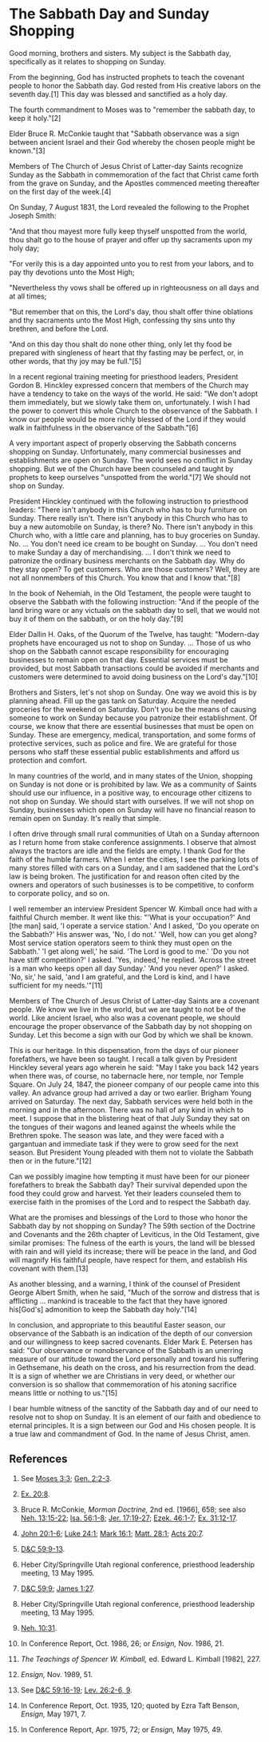 # The Sabbath Day and Sunday Shopping

Good morning, brothers and sisters. My subject is the Sabbath day,
specifically as it relates to shopping on Sunday.

From the beginning, God has instructed prophets to teach the covenant people
to honor the Sabbath day. God rested from His creative labors on the seventh
day.[1] This day was blessed and sanctified as a holy day.

The fourth commandment to Moses was to "remember the sabbath day, to keep it
holy."[2]

Elder Bruce R. McConkie taught that "Sabbath observance was a sign between
ancient Israel and their God whereby the chosen people might be known."[3]

Members of The Church of Jesus Christ of Latter-day Saints recognize Sunday as
the Sabbath in commemoration of the fact that Christ came forth from the grave
on Sunday, and the Apostles commenced meeting thereafter on the first day of
the week.[4]

On Sunday, 7 August 1831, the Lord revealed the following to the Prophet
Joseph Smith:

"And that thou mayest more fully keep thyself unspotted from the world, thou
shalt go to the house of prayer and offer up thy sacraments upon my holy day;

"For verily this is a day appointed unto you to rest from your labors, and to
pay thy devotions unto the Most High;

"Nevertheless thy vows shall be offered up in righteousness on all days and at
all times;

"But remember that on this, the Lord's day, thou shalt offer thine oblations
and thy sacraments unto the Most High, confessing thy sins unto thy brethren,
and before the Lord.

"And on this day thou shalt do none other thing, only let thy food be prepared
with singleness of heart that thy fasting may be perfect, or, in other words,
that thy joy may be full."[5]

In a recent regional training meeting for priesthood leaders, President Gordon
B. Hinckley expressed concern that members of the Church may have a tendency
to take on the ways of the world. He said: "We don't adopt them immediately,
but we slowly take them on, unfortunately. I wish I had the power to convert
this whole Church to the observance of the Sabbath. I know our people would be
more richly blessed of the Lord if they would walk in faithfulness in the
observance of the Sabbath."[6]

A very important aspect of properly observing the Sabbath concerns shopping on
Sunday. Unfortunately, many commercial businesses and establishments are open
on Sunday. The world sees no conflict in Sunday shopping. But we of the Church
have been counseled and taught by prophets to keep ourselves "unspotted from
the world."[7] We should not shop on Sunday.

President Hinckley continued with the following instruction to priesthood
leaders: "There isn't anybody in this Church who has to buy furniture on
Sunday. There really isn't. There isn't anybody in this Church who has to buy
a new automobile on Sunday, is there? No. There isn't anybody in this Church
who, with a little care and planning, has to buy groceries on Sunday. No. ...
You don't need ice cream to be bought on Sunday. ... You don't need to make
Sunday a day of merchandising. ... I don't think we need to patronize the
ordinary business merchants on the Sabbath day. Why do they stay open? To get
customers. Who are those customers? Well, they are not all nonmembers of this
Church. You know that and I know that."[8]

In the book of Nehemiah, in the Old Testament, the people were taught to
observe the Sabbath with the following instruction: "And if the people of the
land bring ware or any victuals on the sabbath day to sell, that we would not
buy it of them on the sabbath, or on the holy day."[9]

Elder Dallin H. Oaks, of the Quorum of the Twelve, has taught: "Modern-day
prophets have encouraged us not to shop on Sunday. ... Those of us who shop on
the Sabbath cannot escape responsibility for encouraging businesses to remain
open on that day. Essential services must be provided, but most Sabbath
transactions could be avoided if merchants and customers were determined to
avoid doing business on the Lord's day."[10]

Brothers and Sisters, let's not shop on Sunday. One way we avoid this is by
planning ahead. Fill up the gas tank on Saturday. Acquire the needed groceries
for the weekend on Saturday. Don't you be the means of causing someone to work
on Sunday because you patronize their establishment. Of course, we know that
there are essential businesses that must be open on Sunday. These are
emergency, medical, transportation, and some forms of protective services,
such as police and fire. We are grateful for those persons who staff these
essential public establishments and afford us protection and comfort.

In many countries of the world, and in many states of the Union, shopping on
Sunday is not done or is prohibited by law. We as a community of Saints should
use our influence, in a positive way, to encourage other citizens to not shop
on Sunday. We should start with ourselves. If we will not shop on Sunday,
businesses which open on Sunday will have no financial reason to remain open
on Sunday. It's really that simple.

I often drive through small rural communities of Utah on a Sunday afternoon as
I return home from stake conference assignments. I observe that almost always
the tractors are idle and the fields are empty. I thank God for the faith of
the humble farmers. When I enter the cities, I see the parking lots of many
stores filled with cars on a Sunday, and I am saddened that the Lord's law is
being broken. The justification for and reason often cited by the owners and
operators of such businesses is to be competitive, to conform to corporate
policy, and so on.

I well remember an interview President Spencer W. Kimball once had with a
faithful Church member. It went like this: "'What is your occupation?' And
[the man] said, 'I operate a service station.' And I asked, 'Do you operate on
the Sabbath?' His answer was, 'No, I do not.' 'Well, how can you get along?
Most service station operators seem to think they must open on the Sabbath.'
'I get along well,' he said. 'The Lord is good to me.' 'Do you not have stiff
competition?' I asked. 'Yes, indeed,' he replied. 'Across the street is a man
who keeps open all day Sunday.' 'And you never open?' I asked. 'No, sir,' he
said, 'and I am grateful, and the Lord is kind, and I have sufficient for my
needs.'"[11]

Members of The Church of Jesus Christ of Latter-day Saints are a covenant
people. We know we live in the world, but we are taught to not be of the
world. Like ancient Israel, who also was a covenant people, we should
encourage the proper observance of the Sabbath day by not shopping on Sunday.
Let this become a sign with our God by which we shall be known.

This is our heritage. In this dispensation, from the days of our pioneer
forefathers, we have been so taught. I recall a talk given by President
Hinckley several years ago wherein he said: "May I take you back 142 years
when there was, of course, no tabernacle here, nor temple, nor Temple Square.
On July 24, 1847, the pioneer company of our people came into this valley. An
advance group had arrived a day or two earlier. Brigham Young arrived on
Saturday. The next day, Sabbath services were held both in the morning and in
the afternoon. There was no hall of any kind in which to meet. I suppose that
in the blistering heat of that July Sunday they sat on the tongues of their
wagons and leaned against the wheels while the Brethren spoke. The season was
late, and they were faced with a gargantuan and immediate task if they were to
grow seed for the next season. But President Young pleaded with them not to
violate the Sabbath then or in the future."[12]

Can we possibly imagine how tempting it must have been for our pioneer
forefathers to break the Sabbath day? Their survival depended upon the food
they could grow and harvest. Yet their leaders counseled them to exercise
faith in the promises of the Lord and to respect the Sabbath day.

What are the promises and blessings of the Lord to those who honor the Sabbath
day by not shopping on Sunday? The 59th section of the Doctrine and Covenants
and the 26th chapter of Leviticus, in the Old Testament, give similar
promises: The fulness of the earth is yours, the land will be blessed with
rain and will yield its increase; there will be peace in the land, and God
will magnify His faithful people, have respect for them, and establish His
covenant with them.[13]

As another blessing, and a warning, I think of the counsel of President George
Albert Smith, when he said, "Much of the sorrow and distress that is
afflicting ... mankind is traceable to the fact that they have ignored
his[God's] admonition to keep the Sabbath day holy."[14]

In conclusion, and appropriate to this beautiful Easter season, our observance
of the Sabbath is an indication of the depth of our conversion and our
willingness to keep sacred covenants. Elder Mark E. Petersen has said: "Our
observance or nonobservance of the Sabbath is an unerring measure of our
attitude toward the Lord personally and toward his suffering in Gethsemane,
his death on the cross, and his resurrection from the dead. It is a sign of
whether we are Christians in very deed, or whether our conversion is so
shallow that commemoration of his atoning sacrifice means little or nothing to
us."[15]

I bear humble witness of the sanctity of the Sabbath day and of our need to
resolve not to shop on Sunday. It is an element of our faith and obedience to
eternal principles. It is a sign between our God and His chosen people. It is
a true law and commandment of God. In the name of Jesus Christ, amen.

## References

  1. See [Moses 3:3](https://www.lds.org/scriptures/pgp/moses/3.3?lang=eng#2); [Gen. 2:2-3](https://www.lds.org/scriptures/ot/gen/2.2-3?lang=eng#1).

  2. [Ex. 20:8](https://www.lds.org/scriptures/ot/ex/20.8?lang=eng#7).

  3. Bruce R. McConkie, _Mormon Doctrine,_ 2nd ed. [1966], 658; see also [Neh. 13:15-22](https://www.lds.org/scriptures/ot/neh/13.15-22?lang=eng#14); [Isa. 56:1-8](https://www.lds.org/scriptures/ot/isa/56.1-8?lang=eng#0); [Jer. 17:19-27](https://www.lds.org/scriptures/ot/jer/17.19-27?lang=eng#18); [Ezek. 46:1-7](https://www.lds.org/scriptures/ot/ezek/46.1-7?lang=eng#0); [Ex. 31:12-17](https://www.lds.org/scriptures/ot/ex/31.12-17?lang=eng#11).

  4. [John 20:1-6](https://www.lds.org/scriptures/nt/john/20.1-6?lang=eng#0); [Luke 24:1](https://www.lds.org/scriptures/nt/luke/24.1?lang=eng#0); [Mark 16:1](https://www.lds.org/scriptures/nt/mark/16.1?lang=eng#0); [Matt. 28:1](https://www.lds.org/scriptures/nt/matt/28.1?lang=eng#0); [Acts 20:7](https://www.lds.org/scriptures/nt/acts/20.7?lang=eng#6).

  5. [D&amp;C 59:9-13](https://www.lds.org/scriptures/dc-testament/dc/59.9-13?lang=eng#8).

  6. Heber City/Springville Utah regional conference, priesthood leadership meeting, 13 May 1995.

  7. [D&amp;C 59:9](https://www.lds.org/scriptures/dc-testament/dc/59.9?lang=eng#8); [James 1:27](https://www.lds.org/scriptures/nt/james/1.27?lang=eng#26).

  8. Heber City/Springville Utah regional conference, priesthood leadership meeting, 13 May 1995.

  9. [Neh. 10:31](https://www.lds.org/scriptures/ot/neh/10.31?lang=eng#30).

  10. In Conference Report, Oct. 1986, 26; or _Ensign,_ Nov. 1986, 21.

  11. _The Teachings of Spencer W. Kimball,_ ed. Edward L. Kimball [1982], 227.

  12. _Ensign,_ Nov. 1989, 51.

  13. See [D&amp;C 59:16-19](https://www.lds.org/scriptures/dc-testament/dc/59.16-19?lang=eng#15); [Lev. 26:2-6, 9](https://www.lds.org/scriptures/ot/lev/26.2-6,9?lang=eng#1).

  14. In Conference Report, Oct. 1935, 120; quoted by Ezra Taft Benson, _Ensign,_ May 1971, 7.

  15. In Conference Report, Apr. 1975, 72; or _Ensign,_ May 1975, 49.

